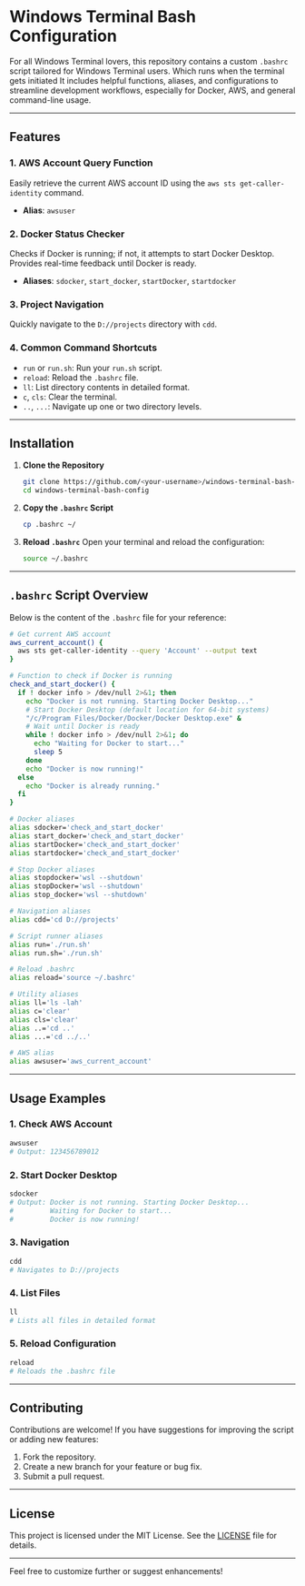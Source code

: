 
# Windows Terminal Bash Configuration

For all Windows Terminal lovers, this repository contains a custom `.bashrc` script tailored for Windows Terminal users. Which runs when the terminal gets initiated It includes helpful functions, aliases, and configurations to streamline development workflows, especially for Docker, AWS, and general command-line usage.

---

## Features

### 1. AWS Account Query Function
Easily retrieve the current AWS account ID using the `aws sts get-caller-identity` command.

- **Alias**: `awsuser`

### 2. Docker Status Checker
Checks if Docker is running; if not, it attempts to start Docker Desktop. Provides real-time feedback until Docker is ready.

- **Aliases**: `sdocker`, `start_docker`, `startDocker`, `startdocker`

### 3. Project Navigation
Quickly navigate to the `D://projects` directory with `cdd`.

### 4. Common Command Shortcuts
- `run` or `run.sh`: Run your `run.sh` script.
- `reload`: Reload the `.bashrc` file.
- `ll`: List directory contents in detailed format.
- `c`, `cls`: Clear the terminal.
- `..`, `...`: Navigate up one or two directory levels.

---

## Installation

1. **Clone the Repository**
   ```bash
   git clone https://github.com/<your-username>/windows-terminal-bash-config.git
   cd windows-terminal-bash-config
   ```

2. **Copy the `.bashrc` Script**
   ```bash
   cp .bashrc ~/
   ```

3. **Reload `.bashrc`**
   Open your terminal and reload the configuration:
   ```bash
   source ~/.bashrc
   ```

---

## `.bashrc` Script Overview

Below is the content of the `.bashrc` file for your reference:

```bash
# Get current AWS account
aws_current_account() {
  aws sts get-caller-identity --query 'Account' --output text
}

# Function to check if Docker is running
check_and_start_docker() {
  if ! docker info > /dev/null 2>&1; then
    echo "Docker is not running. Starting Docker Desktop..."
    # Start Docker Desktop (default location for 64-bit systems)
    "/c/Program Files/Docker/Docker/Docker Desktop.exe" &
    # Wait until Docker is ready
    while ! docker info > /dev/null 2>&1; do
      echo "Waiting for Docker to start..."
      sleep 5
    done
    echo "Docker is now running!"
  else
    echo "Docker is already running."
  fi
}

# Docker aliases
alias sdocker='check_and_start_docker'
alias start_docker='check_and_start_docker'
alias startDocker='check_and_start_docker'
alias startdocker='check_and_start_docker'

# Stop Docker aliases
alias stopdocker='wsl --shutdown'
alias stopDocker='wsl --shutdown'
alias stop_docker='wsl --shutdown'

# Navigation aliases
alias cdd='cd D://projects'

# Script runner aliases
alias run='./run.sh'
alias run.sh='./run.sh'

# Reload .bashrc
alias reload='source ~/.bashrc'

# Utility aliases
alias ll='ls -lah'
alias c='clear'
alias cls='clear'
alias ..='cd ..'
alias ...='cd ../..'

# AWS alias
alias awsuser='aws_current_account'
```

---

## Usage Examples

### 1. Check AWS Account
```bash
awsuser
# Output: 123456789012
```

### 2. Start Docker Desktop
```bash
sdocker
# Output: Docker is not running. Starting Docker Desktop...
#         Waiting for Docker to start...
#         Docker is now running!
```

### 3. Navigation
```bash
cdd
# Navigates to D://projects
```

### 4. List Files
```bash
ll
# Lists all files in detailed format
```

### 5. Reload Configuration
```bash
reload
# Reloads the .bashrc file
```

---

## Contributing

Contributions are welcome! If you have suggestions for improving the script or adding new features:
1. Fork the repository.
2. Create a new branch for your feature or bug fix.
3. Submit a pull request.

---

## License

This project is licensed under the MIT License. See the [LICENSE](LICENSE) file for details.

---

Feel free to customize further or suggest enhancements!
